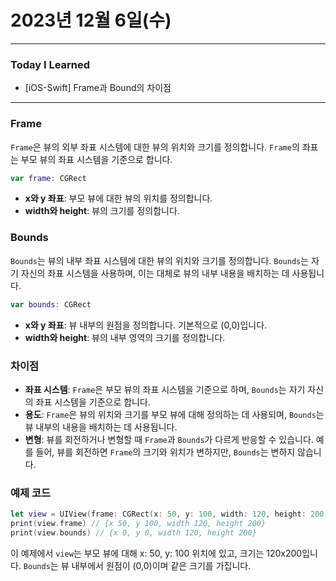 # 2023년 12월 6일(수)

---

### Today I Learned

- [iOS-Swift] Frame과 Bound의 차이점

---

### Frame

`Frame`은 뷰의 외부 좌표 시스템에 대한 뷰의 위치와 크기를 정의합니다. `Frame`의 좌표는 부모 뷰의 좌표 시스템을 기준으로 합니다.

```swift
var frame: CGRect
```

- **x와 y 좌표**: 부모 뷰에 대한 뷰의 위치를 정의합니다.
- **width와 height**: 뷰의 크기를 정의합니다.

### Bounds

`Bounds`는 뷰의 내부 좌표 시스템에 대한 뷰의 위치와 크기를 정의합니다. `Bounds`는 자기 자신의 좌표 시스템을 사용하며, 이는 대체로 뷰의 내부 내용을 배치하는 데 사용됩니다.

```swift
var bounds: CGRect
```

- **x와 y 좌표**: 뷰 내부의 원점을 정의합니다. 기본적으로 (0,0)입니다.
- **width와 height**: 뷰의 내부 영역의 크기를 정의합니다.

### 차이점

- **좌표 시스템**: `Frame`은 부모 뷰의 좌표 시스템을 기준으로 하며, `Bounds`는 자기 자신의 좌표 시스템을 기준으로 합니다.
- **용도**: `Frame`은 뷰의 위치와 크기를 부모 뷰에 대해 정의하는 데 사용되며, `Bounds`는 뷰 내부의 내용을 배치하는 데 사용됩니다.
- **변형**: 뷰를 회전하거나 변형할 때 `Frame`과 `Bounds`가 다르게 반응할 수 있습니다. 예를 들어, 뷰를 회전하면 `Frame`의 크기와 위치가 변하지만, `Bounds`는 변하지 않습니다.

### 예제 코드

```swift
let view = UIView(frame: CGRect(x: 50, y: 100, width: 120, height: 200))
print(view.frame) // {x 50, y 100, width 120, height 200}
print(view.bounds) // {x 0, y 0, width 120, height 200}
```

이 예제에서 `view`는 부모 뷰에 대해 x: 50, y: 100 위치에 있고, 크기는 120x200입니다. `Bounds`는 뷰 내부에서 원점이 (0,0)이며 같은 크기를 가집니다.